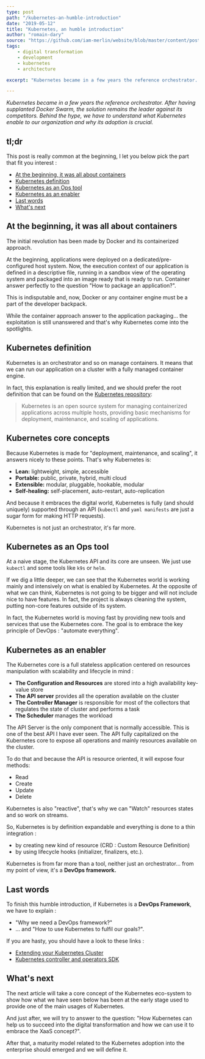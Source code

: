 ```yaml
---
type: post
path: "/kubernetes-an-humble-introduction"
date: "2019-05-12"
title: "Kubernetes, an humble introduction"
author: "romain-dary"
source: "https://github.com/iam-merlin/website/blob/master/content/posts/2-kubernetes-an-humble-introduction.md"
tags:
    - digital transformation
    - development
    - kubernetes
    - architecture

excerpt: "Kubernetes became in a few years the reference orchestrator. After having supplanted Swarm, the solution remains the leader against its competitors. Behind the hype, we have to understand what Kubernetes enable to our organisation and why its adoption is crucial."

---
```



_Kubernetes became in a few years the reference orchestrator.
After having supplanted Docker Swarm, the solution remains the leader against its competitors.
Behind the hype, we have to understand what Kubernetes enable to our
organization and why its adoption is crucial._

## tl;dr

This post is really common at the beginning, I let you below pick the part that fit you interest :

- [At the beginning, it was all about containers](#at-the-beginning-it-was-all-about-containers)
- [Kubernetes definition](#kubernetes-definition)
- [Kubernetes as an Ops tool](#kubernetes-as-an-ops-tool)
- [Kubernetes as an enabler](#kubernetes-as-an-enabler)
- [Last words](#last-words)
- [What's next](#whats-next)


## At the beginning, it was all about containers
The initial revolution has been made by Docker and its containerized approach. 

At the beginning, applications were deployed on a dedicated/pre-configured host system. Now, the execution context of our application is defined in a descriptive file, running in a sandbox view of the operating system and packaged into an image ready that is ready to run. Container answer perfectly to the question "How to package an application?".

This is indisputable and, now, Docker or any container engine must be a part of the developer backpack.

While the container approach answer to the application packaging... the exploitation is still unanswered and that's why Kubernetes come into the spotlights.

## Kubernetes definition

Kubernetes is an orchestrator and so on manage containers. It means that we can run our application on a cluster with a fully managed container engine.

In fact, this explanation is really limited, and we should prefer the root definition that can be found on the [Kubernetes repository](https://github.com/kubernetes/kubernetes):

> Kubernetes is an open source system for managing containerized applications across multiple hosts, providing basic mechanisms for deployment, maintenance, and scaling of applications.

## Kubernetes core concepts

Because Kubernetes is made for "deployment, maintenance, and scaling", it answers nicely to these points. That's why Kubernetes is:

- **Lean:** lightweight, simple, accessible
- **Portable:** public, private, hybrid, multi cloud
- **Extensible:** modular, pluggable, hookable, modular
- **Self-healing:** self-placement, auto-restart, auto-replication

And because it embraces the digital world, Kubernetes is fully (and should uniquely) supported through an API (`kubectl` and `yaml manifests` are just a sugar form for making HTTP requests).

Kubernetes is not just an orchestrator, it's far more.

## Kubernetes as an Ops tool

At a naive stage, the Kubernetes API and its core are unseen. We just use `kubectl` and some tools like `k9s` or `helm`.

If we dig a little deeper, we can see that the Kubernetes world is working mainly and intensively on what is enabled by Kubernetes. At the opposite of what we can think, Kubernetes is not going to be bigger and will not include nice to have features. In fact, the project is always cleaning the system, putting non-core features outside of its system.

In fact, the Kubernetes world is moving fast by providing new tools and services that use the Kubernetes core. The goal is to embrace the key principle of DevOps : "automate everything".

## Kubernetes as an enabler

The Kubernetes core is a full stateless application centered on resources manipulation with scalability and lifecycle in mind :

- **The Configuration and Resources** are stored into a high availability key-value store
- **The API server** provides all the operation available on the cluster
- **The Controller Manager** is responsible for most of the collectors that regulates the state of cluster and performs a task
- **The Scheduler** manages the workload

The API Server is the only component that is normally accessible. This is one of the best API I have ever seen. The API fully capitalized on the Kubernetes core to expose all operations and mainly resources available on the cluster. 

To do that and because the API is resource oriented, it will expose four methods:

- Read
- Create
- Update
- Delete

Kubernetes is also "reactive", that's why we can "Watch" resources states and so work on streams.

So, Kubernetes is by definition expandable and everything is done to a thin integration :

- by creating new kind of resource (CRD : Custom Resource Definition) 
- by using lifecycle hooks (initializer, finalizers, etc.).

Kubernetes is from far more than a tool, neither just an orchestrator... from my point of view, it's a **DevOps framework.**

## Last words

To finish this humble introduction, if Kubernetes is a **DevOps Framework**, we have to explain :
- "Why we need a DevOps framework?" 
- ... and "How to use Kubernetes to fulfil our goals?".

If you are hasty, you should have a look to these links :
- [Extending your Kubernetes Cluster](https://kubernetes.io/docs/concepts/extend-kubernetes/extend-cluster)
- [Kubernetes controller and operators SDK](https://github.com/operator-framework/operator-sdk)

## What's next

The next article will take a core concept of the Kubernetes eco-system to show how what we have seen below has been at the early stage used to provide one of the main usages of Kubernetes.

And just after, we will try to answer to the question: "How Kubernetes can help us to succeed into the digital transformation and how we can use it to embrace the XaaS concept?".

After that, a maturity model related to the Kubernetes adoption into the enterprise should emerged and we will define it.
